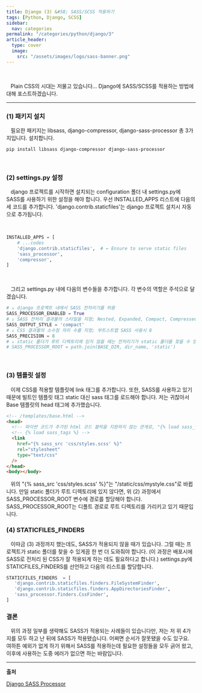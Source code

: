 ```yaml
---
title: Django (3) &#58; SASS/SCSS 적용하기
tags: [Python, Django, SCSS]
sidebar:
  nav: categories
permalink: "/categories/python/django/3"
article_header:
  type: cover
  image:
    src: "/assets/images/logo/sass-banner.png"
---
```


<!--more-->

<br/>

&nbsp;&nbsp; Plain CSS의 시대는 저물고 있습니다... Django에 SASS/SCSS를 적용하는 방법에 대해 포스트하겠습니다.

---

### (1) 패키지 설치

&nbsp;&nbsp; 필요한 패키지는 libsass, django-compressor, django-sass-processor 총 3가지입니다. 설치합니다.

```zsh
pip install libsass django-compressor django-sass-processor
```

<br/>

### (2) settings.py 설정

&nbsp;&nbsp; django 프로젝트를 시작하면 설치되는 configuration 폴더 내 settings.py에 SASS를 사용하기 위한 설정을 해야 합니다. 우선 INSTALLED_APPS 리스트에 다음의 세 코드를 추가합니다. 'django.contrib.staticfiles'는 django 프로젝트 설치시 자동으로 추가됩니다.

<br/>

```python
INSTALLED_APPS = [
    # ...codes
    'django.contrib.staticfiles',  # ← Ensure to serve static files
    'sass_processor',
    'compressor',
]
```

<br/>

&nbsp;&nbsp; 그리고 settings.py 내에 다음의 변수들을 추가합니다. 각 변수의 역할은 주석으로 달겠습니다.

```python
# ↓ django 프로젝트 내에서 SASS 전처리기를 허용
SASS_PROCESSOR_ENABLED = True
# ↓ SASS 전처리 결과물의 스타일을 지정; Nested, Expanded, Compact, Compressed 총 4가지; 주로 Compact
SASS_OUTPUT_STYLE = 'compact'
# ↓ CSS 결과물의 소수점 자리 수를 지정; 부트스트랩 SASS 사용시 8
SASS_PRECISION = 8
# ↓ static 폴더가 루트 디렉토리에 있지 않을 때는 전처리기가 static 폴더를 찾을 수 있게끔 경로를 알려줘야 함
# SASS_PROCESSOR_ROOT = path.join(BASE_DIR, dir_name, 'static')
```

<br/>

### (3) 템플릿 설정

&nbsp;&nbsp; 이제 CSS를 적용할 템플릿에 link 태그를 추가합니다. 또한, SASS를 사용하고 있기 때문에 빌트인 템플릿 태그 static 대신 sass 태그를 로드해야 합니다. 저는 귀찮아서 Base 템플릿의 head 태그에 추가했습니다.

```html
<!-- /templates/base.html -->
<head>
  <!-- 파이썬 코드가 추가된 html 코드 블럭을 지원하지 않는 관계로, "{% load sass_tags %}"를 주석 처리했습니다.  -->
  <!-- {% load sass_tags %} -->
  <link
    href="{% sass_src 'css/styles.scss' %}"
    rel="stylesheet"
    type="text/css"
  />
</head>
<body></body>
```

&nbsp;&nbsp; 위의 "{% sass_src 'css/styles.scss' %}"는 "/static/css/mystyle.css"로 바뀝니다. 만일 static 폴더가 루트 디렉토리에 있지 않다면, 위 (2) 과정에서 SASS_PROCESSOR_ROOT 변수에 경로를 할당해야 합니다. SASS_PROCESSOR_ROOT는 디폴트 경로로 루트 디렉토리를 가리키고 있기 때문입니다.

### (4) STATICFILES_FINDERS

&nbsp;&nbsp; 이따금 (3) 과정까지 했는데도, SASS가 적용되지 않을 때가 있습니다. 그럴 때는 프로젝트가 static 폴더를 찾을 수 있게끔 한 번 더 도와줘야 합니다. (이 과정은 배포시에 SASS로 전처리 된 CSS가 잘 적용되게 하는 데도 필요하다고 합니다.) settings.py에 STATICFILES_FINDERS를 선언하고 다음의 리스트를 할당합니다.

```python
STATICFILES_FINDERS  = [
   'django.contrib.staticfiles.finders.FileSystemFinder',
   'django.contrib.staticfiles.finders.AppDirectoriesFinder',
   'sass_processor.finders.CssFinder',
]
```

### 결론

&nbsp;&nbsp; 위의 과정 일부를 생략해도 SASS가 적용되는 사례들이 있습니다만, 저는 저 위 4가지를 모두 하고 난 뒤에 SASS가 적용됐습니다. 어쩌면 순서가 잘못됐을 수도 있구요. 여하튼 예외가 없게 하기 위해서 SASS를 적용하는데 필요한 설정들을 모두 긁어 왔고, 이후에 사용하는 도중 에러가 없으면 하는 바람입니다.

---

**출처**

[Django SASS Processor](https://github.com/jrief/django-sass-processor)
